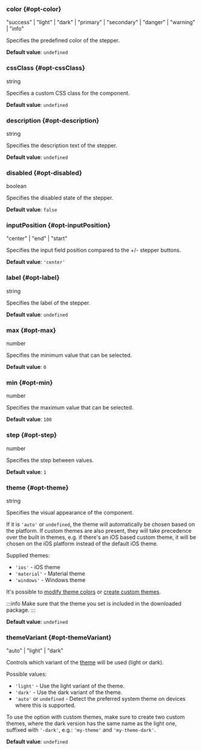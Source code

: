 ### color {#opt-color}

"success" &#124; "light" &#124; "dark" &#124; "primary" &#124; "secondary" &#124; "danger" &#124; "warning" &#124; "info"

Specifies the predefined color of the stepper.

**Default value**: `undefined`
### cssClass {#opt-cssClass}

string

Specifies a custom CSS class for the component.

**Default value**: `undefined`
### description {#opt-description}

string

Specifies the description text of the stepper.

**Default value**: `undefined`
### disabled {#opt-disabled}

boolean

Specifies the disabled state of the stepper.

**Default value**: `false`
### inputPosition {#opt-inputPosition}

"center" &#124; "end" &#124; "start"

Specifies the input field position compared to the +/- stepper buttons.

**Default value**: `'center'`
### label {#opt-label}

string

Specifies the label of the stepper.

**Default value**: `undefined`
### max {#opt-max}

number

Specifies the minimum value that can be selected.

**Default value**: `0`
### min {#opt-min}

number

Specifies the maximum value that can be selected.

**Default value**: `100`
### step {#opt-step}

number

Specifies the step between values.

**Default value**: `1`
### theme {#opt-theme}

string

Specifies the visual appearance of the component.

If it is `'auto'` or `undefined`, the theme will automatically be chosen based on the platform.
If custom themes are also present, they will take precedence over the built in themes, e.g. if there&#039;s an iOS based custom theme,
it will be chosen on the iOS platform instead of the default iOS theme.

Supplied themes:
- `'ios'` - iOS theme
- `'material'` - Material theme
- `'windows'` - Windows theme

It&#039;s possible to [modify theme colors](../theming/sass-variables) or
[create custom themes](../theming/sass-themes).

:::info
Make sure that the theme you set is included in the downloaded package.
:::

**Default value**: `undefined`
### themeVariant {#opt-themeVariant}

"auto" &#124; "light" &#124; "dark"

Controls which variant of the [theme](#opt-theme) will be used (light or dark).

Possible values:
- `'light'` - Use the light variant of the theme.
- `'dark'` - Use the dark variant of the theme.
- `'auto'` or `undefined` - Detect the preferred system theme on devices where this is supported.

To use the option with custom themes, make sure to create two custom themes, where the dark version has the same name as the light one,
suffixed with `'-dark'`, e.g.: `'my-theme'` and `'my-theme-dark'`.

**Default value**: `undefined`
